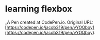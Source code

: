 # learning flexbox
 _A Pen created at CodePen.io. Original URL: [https://codepen.io/jacob319/pen/vYOQboy](https://codepen.io/jacob319/pen/vYOQboy).

 